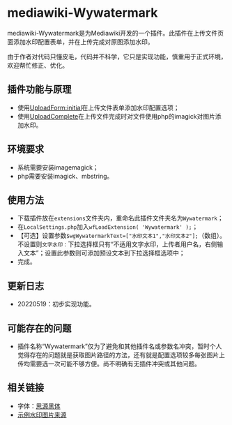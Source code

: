 # mediawiki-Wywatermark
mediawiki-Wywatermark是为Mediawiki开发的一个插件。此插件在上传文件页面添加水印配置表单，并在上传完成对原图添加水印。

由于作者对代码只懂皮毛，代码并不科学，它只是实现功能，慎重用于正式环境，欢迎帮忙修正、优化。

## 插件功能与原理
* 使用[UploadForm:initial](https://www.mediawiki.org/wiki/Manual:Hooks/UploadForm:initial)在上传文件表单添加水印配置选项；
* 使用[UploadComplete](https://www.mediawiki.org/wiki/Manual:Hooks/UploadComplete)在上传文件完成时对文件使用php的imagick对图片添加水印。

## 环境要求
* 系统需要安装imagemagick；
* php需要安装imagick、mbstring。

## 使用方法
* 下载插件放在`extensions`文件夹内，重命名此插件文件夹名为`Wywatermark`；
* 在`LocalSettings.php`加入`wfLoadExtension( 'Wywatermark' );`；
* 【可选】设置参数`$wgWywatermarkText=["水印文本1","水印文本2"];`（数组）。不设置则`文字水印：`下拉选择框只有“不适用文字水印，上传者用户名，右侧输入文本”；设置此参数则可添加预设文本到下拉选择框选项中；
* 完成。

## 更新日志
* 20220519：初步实现功能。

## 可能存在的问题
* 插件名称“Wywatermark”仅为了避免和其他插件名或参数名冲突，暂时个人觉得存在的问题就是获取图片路径的方法，还有就是配置选项较多每张图片上传均需要选一次可能不够方便。尚不明确有无插件冲突或其他问题。

## 相关链接
* 字体：[思源黑体](https://github.com/adobe-fonts/source-han-sans)
* [示例水印图片来源](https://pixabay.com/zh/vectors/button-yes-no-red-green-icon-32259/)
